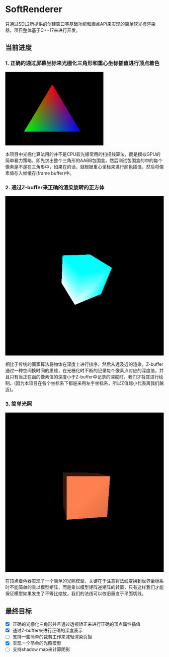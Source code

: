 # SoftRenderer
只通过SDL2所提供的创建窗口等基础功能和画点API来实现的简单软光栅渲染器，项目整体基于C++17来进行开发。
## 当前进度
  ### 1. 正确的通过屏幕坐标来光栅化三角形和重心坐标插值进行顶点着色
  ![](/asset/Triangle.png)
  
  本项目中光栅化算法用的并不是CPU软光栅常用的扫描线算法，而是模拟GPU的简单暴力策略，即先求出整个三角形的AABB包围盒，然后测试包围盒的中的每个像素是不是在三角形中，如果在的话，就根据重心坐标来进行颜色插值，然后将像素值存入帧缓存(frame buffer)中。

  ### 2. 通过Z-buffer来正确的渲染旋转的正方体
  ![](/asset/depth_buffer.gif)
  
  相比于传统的画家算法将物体在深度上进行排序，然后从远及近的渲染，Z-buffer通过一种空间换时间的思维，在光栅化时不断的记录每个像素点对应的深度值，并且只有当正在画的像素值的深度小于Z-buffer中记录的深度时，我们才将其进行绘制。(因为本项目在各个坐标系下都是采用左手坐标系，所以Z值越小代表离我们越近)。

  ### 3. 简单光照
  ![](/asset/mylight.gif)
  
  在顶点着色器实现了一个简单的光照模型，关键在于注意将法线变换到世界坐标系时不能简单的乘以模型矩阵，而是乘以模型矩阵逆矩阵的转置，只有这样我们才能保证模型如果发生了不等比缩放，我们的法线可以依旧垂直于平面切线。

## 最终目标
- [x] 正确的光栅化三角形并且通过透视矫正来进行正确的顶点属性插值
- [x] 通过Z-buffer来进行正确的深度表示
- [ ] 支持一些简单的裁剪工作来减轻渲染负担
- [x] 实现一个简单的光照模型
- [ ] 支持shadow map来计算阴影
